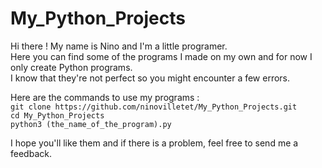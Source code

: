 # My_Python_Projects

Hi there ! My name is Nino and I'm a little programer.  
Here you can find some of the programs I made on my own and for now I only create Python programs.  
I know that they're not perfect so you might encounter a few errors.  

Here are the commands to use my programs :   
`git clone https://github.com/ninovilletet/My_Python_Projects.git`    
`cd My_Python_Projects`    
`python3 (the_name_of_the_program).py`    

I hope you'll like them and if there is a problem, feel free to send me a feedback.
